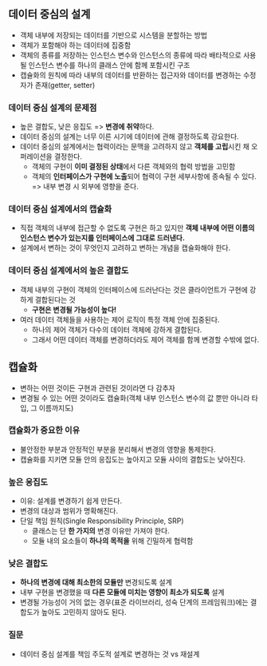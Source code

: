 ## 데이터 중심의 설계
- 객체 내부에 저장되는 데이터를 기반으로 시스템을 분할하는 방법
- 객체가 포함해야 하는 데이터에 집중함
- 객체의 종류를 저장하는 인스턴스 변수와 인스턴스의 종류에 따라 배타적으로 사용될 인스턴스 변수를 하나의 클래스 안에 함께 포함시킨 구조
- 캡슐화의 원칙에 따라 내부의 데이터를 반환하는 접근자와 데이터를 변경하는 수정자가 존재(getter, setter)

### 데이터 중심 설계의 문제점
- 높은 결합도, 낮은 응집도 => **변경에 취약**하다.
- 데이터 중심의 설계는 너무 이른 시기에 데이터에 관해 결정하도록 강요한다.
- 데이터 중심의 설계에서는 협력이라는 문맥을 고려하지 않고 **객체를 고립**시킨 채 오퍼레이션을 결정한다.
  - 객체의 구현이 **이미 결정된 상태**에서 다른 객체와의 협력 방법을 고민함
  - 객체의 **인터페이스가 구현에 노출**되어 협력이 구현 세부사항에 종속될 수 있다. => 내부 변경 시 외부에 영향을 준다.

### 데이터 중심 설계에서의 캡슐화
  - 직접 객체의 내부에 접근할 수 없도록 구현은 하고 있지만 **객체 내부에 어떤 이름의 인스턴스 변수가 있는지를 인터페이스에 그대로 드러낸다.**
  - 설계에서 변하는 것이 무엇인지 고려하고 변하는 개념을 캡슐화해야 한다.


### 데이터 중심 설계에서의 높은 결합도
- 객체 내부의 구현이 객체의 인터페이스에 드러난다는 것은 클라이언트가 구현에 강하게 결합된다는 것
  - **구현은 변경될 가능성이 높다!**
- 여러 데이터 객체들을 사용하는 제어 로직이 특정 객체 안에 집중된다.
  - 하나의 제어 객체가 다수의 데이터 객체에 강하게 결합된다.
  - 그래서 어떤 데이터 객체를 변경하더라도 제어 객체를 함께 변경할 수밖에 없다.


## 캡슐화
- 변하는 어떤 것이든 구현과 관련된 것이라면 다 감추자
- 변경될 수 있는 어떤 것이라도 캡슐화(객체 내부 인스턴스 변수의 값 뿐만 아니라 타입, 그 이름까지도)

### 캡슐화가 중요한 이유
- 불안정한 부분과 안정적인 부분을 분리해서 변경의 영향을 통제한다.
- 캡슐화를 지키면 모듈 안의 응집도는 높아지고 모듈 사이의 결합도는 낮아진다.

### 높은 응집도
- 이유: 설계를 변경하기 쉽게 만든다.
- 변경의 대상과 범위가 명확해진다.
- 단일 책임 원칙(Single Responsibility Principle, SRP)
  - 클래스는 단 **한 가지의** 변경 이유만 가져야 한다.
  - 모듈 내의 요소들이 **하나의 목적을** 위해 긴밀하게 협력함

### 낮은 결합도
- **하나의 변경에 대해 최소한의 모듈만** 변경되도록 설계
- 내부 구현을 변경했을 때 **다른 모듈에 미치는 영향이 최소가 되도록** 설계
- 변경될 가능성이 거의 없는 경우(표준 라이브러리, 성숙 단계의 프레임워크)에는 결합도가 높아도 고민하지 않아도 된다.

### 질문
- 데이터 중심 설계를 책임 주도적 설계로 변경하는 것 vs 재설계
